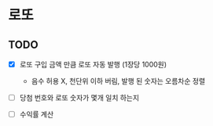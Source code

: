# 로또

## TODO
- [x] 로또 구입 금액 만큼 로또 자동 발행 (1장당 1000원)
  - 음수 허용 X, 천단위 이하 버림, 발행 된 숫자는 오름차순 정렬
- [ ] 당첨 번호와 로또 숫자가 몇개 일치 하는지
- [ ] 수익률 계산

